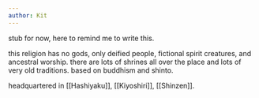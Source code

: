 ```yaml
---
author: Kit
---
```

stub for now, here to remind me to write this.

this religion has no gods, only deified people, fictional spirit creatures, and ancestral worship. there are lots of shrines all over the place and lots of very old traditions. based on buddhism and shinto.

headquartered in [[Hashiyaku]], [[Kiyoshiri]], [[Shinzen]].